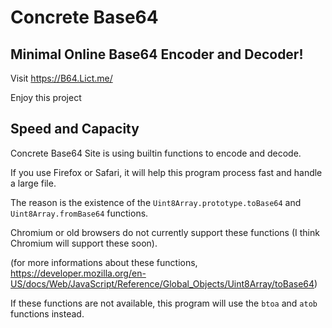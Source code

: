 # Concrete Base64

## Minimal Online Base64 Encoder and Decoder!

Visit https://B64.Lict.me/

Enjoy this project

## Speed and Capacity

Concrete Base64 Site is using builtin functions to encode and decode.

If you use Firefox or Safari, it will help this program process fast and handle a large file.

The reason is the existence of the `Uint8Array.prototype.toBase64` and `Uint8Array.fromBase64` functions.

Chromium or old browsers do not currently support these functions (I think Chromium will support these soon).

(for more informations about these functions, https://developer.mozilla.org/en-US/docs/Web/JavaScript/Reference/Global_Objects/Uint8Array/toBase64)

If these functions are not available, this program will use the `btoa` and `atob` functions instead.
